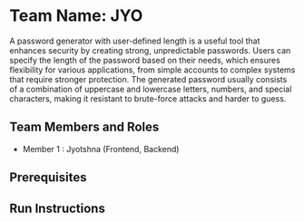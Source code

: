 # Team Name: JYO
A  password generator with user-defined length is a useful tool that enhances security by creating strong, unpredictable passwords. Users can specify the length of the password based on their needs, which ensures flexibility for various applications, from simple accounts to complex systems that require stronger protection. The generated password usually consists of a combination of uppercase and lowercase letters, numbers, and special characters, making it resistant to brute-force attacks and harder to guess.

## Team Members and Roles

* Member 1 : Jyotshna (Frontend, Backend)


## Prerequisites

## Run Instructions
